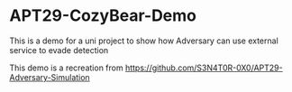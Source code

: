 # APT29-CozyBear-Demo
This is a demo for a uni project to show how Adversary can use external service to evade detection

This demo is a recreation from https://github.com/S3N4T0R-0X0/APT29-Adversary-Simulation
